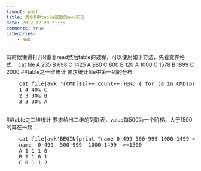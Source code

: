 ```yaml
---
layout: post
title: 类似R中table函数的awk实现
date: 2012-12-20 21:36
comments: true
categories: 
    - awk
---
```

有时候懒得打开R重复read然后table的过程，可以使用如下方法，先看文件格式：
cat file
A 235
B 698
C 1425
A 980
C 800
B 120
A 1000
C 1578
B 1899
C 2000
##table之一维统计
要求统计file中第一列的分布
<pre class="brush: shell; gutter: true">
    cat file|awk '{CMD[$1]++;count++;}END { for (a in CMD)print CMD[a] " " CMD [a]/count*100 "% " a;}' | grep -v "./" | column -c3 -s " " -t | sort -nr | nl
    1 4 40% C
    2 3 30% B
    3 3 30% A
    </pre>
##table之二维统计
要求给出二维的列联表，value每500为一个阶梯，大于1500的算在一起：
<pre class="brush: shell; gutter: true">
    cat file|awk&#039;BEGIN{print &quot;name 0-499 500-999 1000-1499 &gt;=1500&quot;}{a[];i=int(/500);if(i&lt;3)b[,i]++;else b[,3]++}END{for(j in a){printf j&quot; &quot;;for(k=0;k&lt;=3;k++)printf b[j,k]+0&quot; &quot;;print &quot;&quot;}}&#039; file | column –t
    name  0-499  500-999  1000-1499  &gt;=1500
    A 1 1 1 0
    B 1 1 0 1
    C 0 1 1 2</pre>
